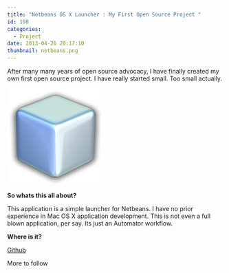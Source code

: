 ```yaml
---
title: "Netbeans OS X Launcher : My First Open Source Project "
id: 198
categories:
  - Project
date: 2013-04-26 20:17:10
thumbnail: netbeans.png
---
```


After many many years of open source advocacy, I have finally created my own first open source project. I have really started small. Too small actually.

<!-- more -->

![type-banner](netbeans.png "Netbeans")

**So whats this all about?**

This application is a simple launcher for Netbeans. I have no prior experience in Mac OS X application development. This is not even a full blown application, per say. Its just an Automator workflow.

**Where is it?**

[Github](https://github.com/yogendra/netbeans-osx-launcher "GitHub : Netbean OSX Launcher")

More to follow
